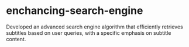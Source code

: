 # enchancing-search-engine
Developed an advanced search engine algorithm that efficiently retrieves subtitles based on user queries, with a specific emphasis on subtitle content.
